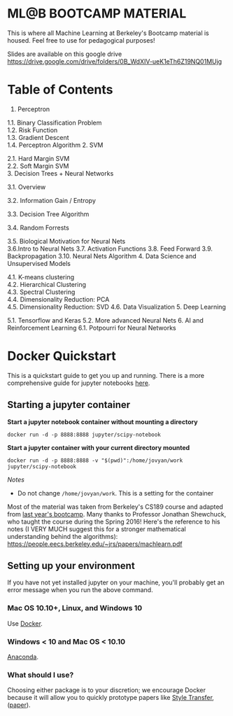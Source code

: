 # ML@B BOOTCAMP MATERIAL 

This is where all Machine Learning at Berkeley's Bootcamp material is housed. Feel free to use for pedagogical purposes!

Slides are available on this google drive https://drive.google.com/drive/folders/0B_WdXIV-ueK1eTh6Z19NQ01MUjg

Table of Contents 
====
1. Perceptron  
  
  1.1. Binary Classification Problem  
  1.2. Risk Function  
  1.3. Gradient Descent  
  1.4. Perceptron Algorithm
2. SVM  
  
  2.1. Hard Margin SVM  
  2.2. Soft Margin SVM  
3. Decision Trees + Neural Networks  
  
  3.1. Overview 
  
  3.2.  Information Gain / Entropy
  
  3.3. Decision Tree Algorithm
  
  3.4. Random Forrests
  
  3.5. Biological Motivation for Neural Nets  
  3.6.Intro to Neural Nets
  3.7. Activation Functions
  3.8. Feed Forward
  3.9. Backpropagation
  3.10. Neural Nets Algorithm
4. Data Science and Unsupervised Models 

  4.1. K-means clustering  
  4.2. Hierarchical Clustering  
  4.3. Spectral Clustering  
  4.4. Dimensionality Reduction: PCA  
  4.5. Dimensionality Reduction: SVD
  4.6. Data Visualization
5. Deep Learning
   
   5.1. Tensorflow and Keras
   5.2. More advanced Neural Nets
6. AI and Reinforcement Learning 
  6.1. Potpourri for Neural Networks

# Docker Quickstart

This is a quickstart guide to get you up and running. There is a more comprehensive guide for
jupyter notebooks [here](https://github.com/kaggledecal/sp17/blob/master/DockerCheatsheet.md).

## Starting a jupyter container
**Start a jupyter notebook container without mounting a directory**

`docker run -d -p 8888:8888 jupyter/scipy-notebook`

**Start a jupyter container with your current directory mounted**

`docker run -d -p 8888:8888 -v "$(pwd)":/home/jovyan/work jupyter/scipy-notebook`

*Notes*
* Do not change `/home/jovyan/work`. This is a setting for the container


Most of the material was taken from Berkeley's CS189 course and adapted from [last year's bootcamp](https://github.com/jpark96/ml-b-bootcamp-public). Many thanks to Professor Jonathan Shewchuck, who taught the course during the Spring 2016! Here's the reference to his notes (I VERY MUCH suggest this for a stronger mathematical understanding behind the algorithms): https://people.eecs.berkeley.edu/~jrs/papers/machlearn.pdf

## Setting up your environment
If you have not yet installed jupyter on your machine, you'll probably get an error message when you run the above command. 
### Mac OS 10.10+, Linux, and Windows 10
Use [Docker](https://docs.docker.com/engine/installation/).
### Windows < 10 and Mac OS < 10.10
[Anaconda](https://www.continuum.io/downloads).
### What should I use?
Choosing either package is to your discretion; we encourage Docker because it will allow you to quickly prototype papers like [Style Transfer](https://hub.docker.com/r/kchentw/neural-style/), ([paper](http://arxiv.org/abs/1508.06576)).

